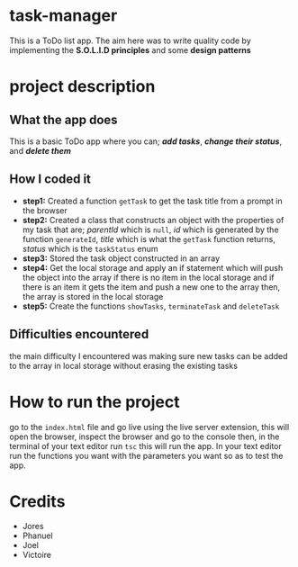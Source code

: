 # task-manager
This is a ToDo list app. The aim here was to write quality code by implementing the **S.O.L.I.D principles** and some **design patterns**
# project description
## What the app does
This is a basic ToDo app where you can; ***add tasks***, ***change their status***, and ***delete them***
## How I coded it
+ **step1:** Created a function `getTask` to get the task title from a prompt in the browser
+ **step2:** Created a class that constructs an object with the properties of my task that are; _parentId_ which is `null`, _id_ which is generated by the function `generateId`, _title_ which is what the `getTask` function returns, _status_ which is the `taskStatus` enum 
+ **step3:** Stored the task object constructed in an array
+ **step4:** Get the local storage and apply an if statement which will push the object into the array if there is no item in the local storage and if there is an item it gets the item and push a new one to the array then, the array is stored in the local storage
+ **step5:** Create the functions `showTasks`, `terminateTask` and `deleteTask`
## Difficulties encountered 
the main difficulty I encountered was making sure new tasks can be added to the array in local storage without erasing the existing tasks
# How to run the project 
go to the `index.html` file and go live using the live server extension, this will open the browser, inspect the browser and go to the console then, in the terminal of your text editor run `tsc` this will run the app. In your text editor run the functions you want with the parameters you want so as to test the app.
# Credits
+ Jores
+ Phanuel
+ Joel
+ Victoire
